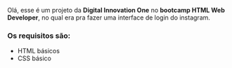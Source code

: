 
Olá, esse é um projeto da **Digital Innovation One** no **bootcamp HTML Web Developer**, no qual era pra fazer uma interface de login do instagram.

### Os requisitos são: ###

* HTML básicos
* CSS básico
